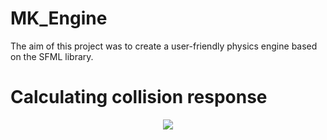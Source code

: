 # MK_Engine
The aim of this project was to create a user-friendly physics engine based on the SFML library.

# Calculating collision response 
<p align="center">
  <img  src="https://github.com/michal34512/MK_Engine/assets/136522993/afdc1bd5-5851-4aff-b529-89db5ee0d57a">
</p>
